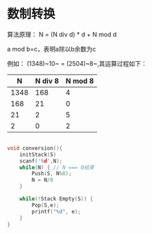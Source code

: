 # 数制转换

算法原理：
N = (N div d) * d + N mod d

a mod b=c，表明a除以b余数为c

例如：
(1348)~10~ = (2504)~8~,其运算过程如下：


| N    | N div 8          |  N mod 8        |
| ---- | -----------------| ------------    |
| 1348 |         168      |      4          |
| 168  |         21       |      0          |
|  21  |         2        |      5          |
|  2   |         0        |      2          |

``````c

void conversion(){
    initStack(S)
    scanf('%d',N);
    while(N) { // N === 0结束
        Push(S, N%8);
        N = N/8
    }

    while(!Stack Empty(S)) {
        Pop(S,e);
        printf("%d", e);
    }
}

``````